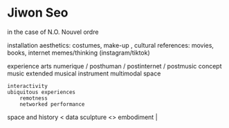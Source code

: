 # Jiwon Seo

in the case of N.O. Nouvel ordre

installation 
aesthetics: costumes, make-up , cultural references: movies, books, internet memes/thinking (instagram/tiktok)

experience
arts numerique / posthuman / postinternet / postmusic
concept music 
extended musical instrument 
	multimodal 
	space

	interactivity
	ubiquitous experiences
		remotness
		networked performance

space and history < 
data sculpture <> embodiment 
|

